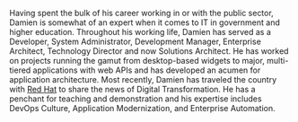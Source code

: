 Having spent the bulk of his career working in or with the public sector, Damien is somewhat of an expert when it comes to IT in government and higher education. Throughout his working life, Damien has served as a Developer, System Administrator, Development Manager, Enterprise Architect, Technology Director and now Solutions Architect. He has worked on projects running the gamut from desktop-based widgets to major, multi-tiered applications with web APIs and has developed an acumen for application architecture. Most recently, Damien has traveled the country with [Red Hat](http://www.redhat.com) to share the news of Digital Transformation. He has a penchant for teaching and demonstration and his expertise includes DevOps Culture, Application Modernization, and Enterprise Automation.
